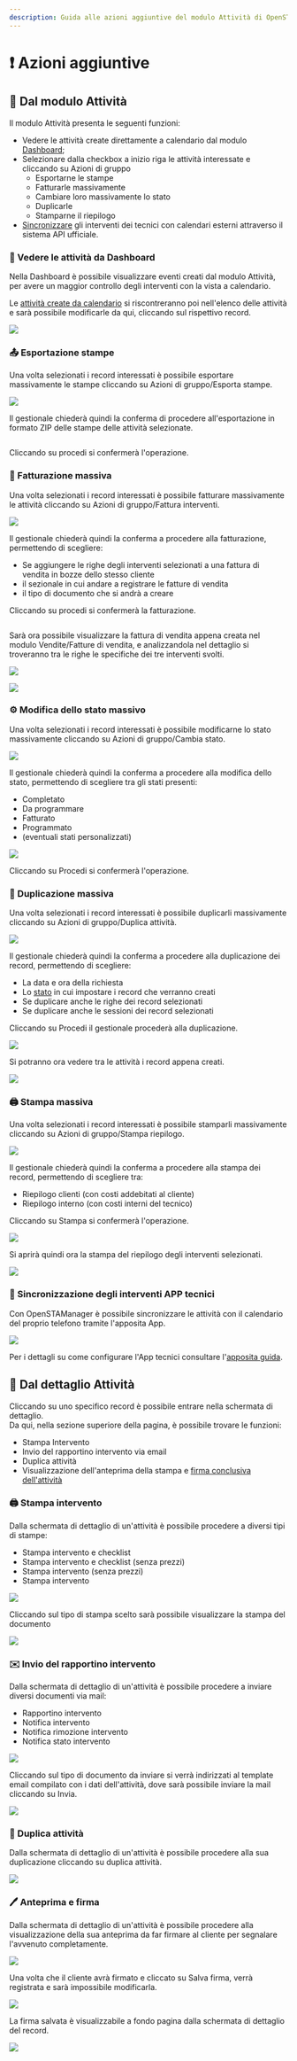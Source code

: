 ```yaml
---
description: Guida alle azioni aggiuntive del modulo Attività di OpenSTAManager
---
```


# ❗ Azioni aggiuntive

## 👥 Dal modulo Attività

Il modulo Attività presenta le seguenti funzioni:

* Vedere le attività create direttamente a calendario dal modulo [Dashboard](../dashboard/);
* Selezionare dalla checkbox a inizio riga le attività interessate e cliccando su Azioni di gruppo
  * Esportarne le stampe
  * Fatturarle massivamente
  * Cambiare loro massivamente lo stato
  * Duplicarle
  * Stamparne il riepilogo
* [Sincronizzare](../../esempi/calendario-su-telefono.md) gli interventi dei tecnici con calendari esterni attraverso il sistema API ufficiale.

### 📅 Vedere le attività da Dashboard

Nella Dashboard è possibile visualizzare eventi creati dal modulo Attività, per avere un maggior controllo degli interventi con la vista a calendario.

Le [attività create da calendario](../dashboard/creazione.md) si riscontreranno poi nell'elenco delle attività e sarà possibile modificarle da qui, cliccando sul rispettivo record.

![](<../../.gitbook/assets/image (34) (1) (1).png>)

### 📤  Esportazione stampe

Una volta selezionati i record interessati è possibile esportare massivamente le stampe cliccando su Azioni di gruppo/Esporta stampe.

![](<../../.gitbook/assets/image (63).png>)

Il gestionale chiederà quindi la conferma di procedere all'esportazione in formato ZIP delle stampe delle attività selezionate.

&#x20;                                             <img src="../../.gitbook/assets/image (99).png" alt="" data-size="original">

Cliccando su procedi si confermerà l'operazione.

### 📃 Fatturazione massiva

Una volta selezionati i record interessati è possibile fatturare massivamente le attività cliccando su Azioni di gruppo/Fattura interventi.

![](<../../.gitbook/assets/image (54) (1) (1).png>)

Il gestionale chiederà quindi la conferma a procedere alla fatturazione, permettendo di scegliere:

* Se aggiungere le righe degli interventi selezionati a una fattura di vendita in bozze dello stesso cliente
* il sezionale in cui andare a registrare le fatture di vendita
* il tipo di documento che si andrà a creare

Cliccando su procedi si confermerà la fatturazione.

&#x20;                                               <img src="../../.gitbook/assets/image (64) (1) (1).png" alt="" data-size="original">

Sarà ora possibile visualizzare la fattura di vendita appena creata nel modulo Vendite/Fatture di vendita, e analizzandola nel dettaglio si troveranno tra le righe le specifiche dei tre interventi svolti.

![](<../../.gitbook/assets/image (55) (1) (1).png>)

![](<../../.gitbook/assets/image (62).png>)

### ⚙️ Modifica dello stato massivo

Una volta selezionati i record interessati è possibile modificarne lo stato massivamente cliccando su Azioni di gruppo/Cambia stato.

![](<../../.gitbook/assets/image (103).png>)

Il gestionale chiederà quindi la conferma a procedere alla modifica dello stato, permettendo di scegliere tra gli stati presenti:

* Completato
* Da programmare
* Fatturato
* Programmato
* (eventuali stati personalizzati)

&#x20;                                              ![](<../../.gitbook/assets/image (24).png>)

Cliccando su Procedi si confermerà l'operazione.

### 🧬 Duplicazione massiva

Una volta selezionati i record interessati è possibile duplicarli massivamente cliccando su Azioni di gruppo/Duplica attività.

![](<../../.gitbook/assets/image (98) (1).png>)

Il gestionale chiederà quindi la conferma a procedere alla duplicazione dei record, permettendo di scegliere:

* La data e ora della richiesta
* Lo [stato](statidiattivita.md) in cui impostare i record che verranno creati
* Se duplicare anche le righe dei record selezionati
* Se duplicare anche le sessioni dei record selezionati

Cliccando su Procedi il gestionale procederà alla duplicazione.

&#x20;                                              ![](<../../.gitbook/assets/image (80).png>)

Si potranno ora vedere tra le attività i record appena creati.

![](<../../.gitbook/assets/image (66) (1).png>)

### 🖨️ Stampa massiva

Una volta selezionati i record interessati è possibile stamparli massivamente cliccando su Azioni di gruppo/Stampa riepilogo.

![](<../../.gitbook/assets/image (52) (1).png>)

Il gestionale chiederà quindi la conferma a procedere alla stampa dei record, permettendo di scegliere tra:

* Riepilogo clienti (con costi addebitati al cliente)
* Riepilogo interno (con costi interni del tecnico)

Cliccando su Stampa si confermerà l'operazione.

&#x20;                                               ![](<../../.gitbook/assets/image (77).png>)

Si aprirà quindi ora la stampa del riepilogo degli interventi selezionati.

&#x20;                                              ![](<../../.gitbook/assets/image (94) (1) (1).png>)

### 📱 Sincronizzazione degli interventi APP tecnici

Con OpenSTAManager è possibile sincronizzare le attività con il calendario del proprio telefono tramite l'apposita App.&#x20;

&#x20;                                               ![](<../../.gitbook/assets/image (56) (1).png>)

Per i dettagli su come configurare l'App tecnici consultare l'[apposita guida](../../esempi/calendario-su-telefono.md).

## 👤  Dal dettaglio Attività

Cliccando su uno specifico record è possibile entrare nella schermata di dettaglio.\
Da qui, nella sezione superiore della pagina, è possibile trovare le funzioni:

* Stampa Intervento
* Invio del rapportino intervento via email
* Duplica attività
* Visualizzazione dell'anteprima della stampa e [firma conclusiva dell'attività](modifica.md#anteprima-e-firma)

### 🖨️ Stampa intervento

Dalla schermata di dettaglio di un'attività è possibile procedere a diversi tipi di stampe:

* Stampa intervento e checklist
* Stampa intervento e checklist (senza prezzi)
* Stampa intervento (senza prezzi)
* Stampa intervento

![](<../../.gitbook/assets/image (92) (1).png>)

Cliccando sul tipo di stampa scelto sarà possibile visualizzare la stampa del documento

&#x20;                                                ![](<../../.gitbook/assets/image (79).png>)

### ✉️ Invio del rapportino intervento

Dalla schermata di dettaglio di un'attività è possibile procedere a inviare diversi documenti via mail:

* Rapportino intervento
* Notifica intervento
* Notifica rimozione intervento
* Notifica stato intervento

![](<../../.gitbook/assets/image (25).png>)

Cliccando sul tipo di documento da inviare si verrà indirizzati al template email compilato con i dati dell'attività, dove sarà possibile inviare la mail cliccando su Invia.

![](<../../.gitbook/assets/image (67) (1) (1) (1).png>)

### 🧬 Duplica attività

Dalla schermata di dettaglio di un'attività è possibile procedere alla sua duplicazione cliccando su duplica attività.

![](<../../.gitbook/assets/image (46) (1).png>)

### 🖊️ Anteprima e firma

Dalla schermata di dettaglio di un'attività è possibile procedere alla visualizzazione della sua anteprima da far firmare al cliente per segnalare l'avvenuto completamente.

![](<../../.gitbook/assets/image (33).png>)

Una volta che il cliente avrà firmato e cliccato su Salva firma, verrà registrata e sarà impossibile modificarla.

![](<../../.gitbook/assets/image (96) (1) (1).png>)

La firma salvata è visualizzabile a fondo pagina dalla schermata di dettaglio del record.

![](<../../.gitbook/assets/image (73).png>)
